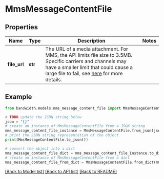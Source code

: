 # MmsMessageContentFile


## Properties

Name | Type | Description | Notes
------------ | ------------- | ------------- | -------------
**file_url** | **str** | The URL of a media attachment.  For MMS, the API limits file size to 3.5MB. Specific carriers and channels may have a smaller limit that could cause a large file to fail, see [here](https://support.bandwidth.com/hc/en-us/articles/360014235473-What-are-the-MMS-file-size-limits) for more details. | 

## Example

```python
from bandwidth.models.mms_message_content_file import MmsMessageContentFile

# TODO update the JSON string below
json = "{}"
# create an instance of MmsMessageContentFile from a JSON string
mms_message_content_file_instance = MmsMessageContentFile.from_json(json)
# print the JSON string representation of the object
print(MmsMessageContentFile.to_json())

# convert the object into a dict
mms_message_content_file_dict = mms_message_content_file_instance.to_dict()
# create an instance of MmsMessageContentFile from a dict
mms_message_content_file_from_dict = MmsMessageContentFile.from_dict(mms_message_content_file_dict)
```
[[Back to Model list]](../README.md#documentation-for-models) [[Back to API list]](../README.md#documentation-for-api-endpoints) [[Back to README]](../README.md)


